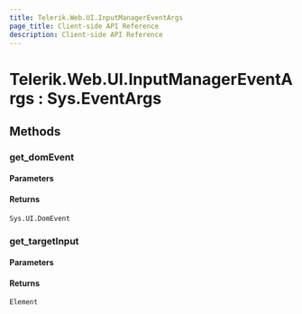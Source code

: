 ```yaml
---
title: Telerik.Web.UI.InputManagerEventArgs
page_title: Client-side API Reference
description: Client-side API Reference
---
```


# Telerik.Web.UI.InputManagerEventArgs : Sys.EventArgs 

## Methods

###  get_domEvent

#### Parameters

#### Returns

`Sys.UI.DomEvent` 

###  get_targetInput

#### Parameters

#### Returns

`Element` 



